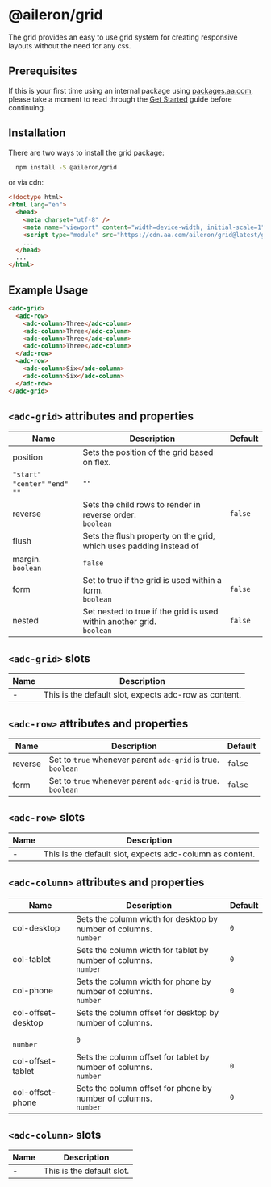 # @aileron/grid

The grid provides an easy to use grid system for creating responsive layouts
without the need for any css.

## Prerequisites

If this is your first time using an internal package using [packages.aa.com](https://packages.aa.com),
please take a moment to read through the [Get Started](https://aileron.aa.com/developing/get-started)
guide before continuing.

## Installation

There are two ways to install the grid package:

```bash
  npm install -S @aileron/grid
```

or via cdn:

```html
<!doctype html>
<html lang="en">
  <head>
    <meta charset="utf-8" />
    <meta name="viewport" content="width=device-width, initial-scale=1" />
    <script type="module" src="https://cdn.aa.com/aileron/grid@latest/grid.js"></script>
    ...
  </head>
  ...
</html>
```

## Example Usage

```html
<adc-grid>
  <adc-row>
    <adc-column>Three</adc-column>
    <adc-column>Three</adc-column>
    <adc-column>Three</adc-column>
    <adc-column>Three</adc-column>
  </adc-row>
  <adc-row>
    <adc-column>Six</adc-column>
    <adc-column>Six</adc-column>
  </adc-row>
</adc-grid>
```

## `<adc-grid>` attributes and properties

|Name|Description|Default|
|----|-----------|-------|
|position| Sets the position of the grid based on flex.<br />
`"start"` `"center"` `"end"` `""`|`""`|
|reverse| Sets the child rows to render in reverse order.<br />`boolean`|`false`|
|flush| Sets the flush property on the grid, which uses padding instead of
margin.<br />`boolean`|`false`|
|form| Set to true if the grid is used within a form.<br />`boolean`|`false`|
|nested| Set nested to true if the grid is used within another grid.<br />`boolean`|`false`|

## `<adc-grid>` slots

|Name|Description|
|----|-----------|
| - | This is the default slot, expects adc-row as content.

## `<adc-row>` attributes and properties

|Name|Description|Default|
|----|-----------|-------|
|reverse| Set to `true` whenever parent `adc-grid` is true.<br />`boolean`|`false`|
|form| Set to `true` whenever parent `adc-grid` is true.<br />`boolean`|`false`|

## `<adc-row>` slots

|Name|Description|
|----|-----------|
| - | This is the default slot, expects adc-column as content.

## `<adc-column>` attributes and properties

|Name|Description|Default|
|----|-----------|-------|
|col-desktop| Sets the column width for desktop by number of columns.<br />`number`|`0`|
|col-tablet| Sets the column width for tablet by number of columns.<br />`number`|`0`|
|col-phone| Sets the column width for phone by number of columns.<br />`number`|`0`|
|col-offset-desktop| Sets the column offset for desktop by number of columns.
<br />`number`|`0`|
|col-offset-tablet| Sets the column offset for tablet by number of columns.<br />`number`|`0`|
|col-offset-phone| Sets the column offset for phone by number of columns.<br />`number`|`0`|

## `<adc-column>` slots

|Name|Description|
|----|-----------|
| - | This is the default slot.
